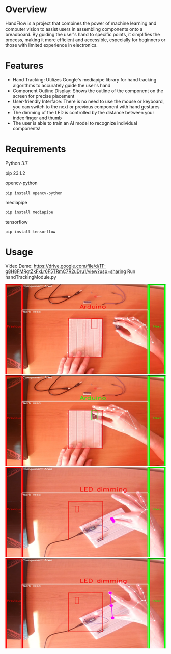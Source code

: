 # Overview
HandFlow is a project that combines the power of machine learning and computer vision to assist users in assembling components onto a breadboard. 
By guiding the user's hand to specific points, it simplifies the process, making it more efficient and accessible, especially for beginners or those with limited experience in electronics.
# Features
* Hand Tracking: Utilizes Google's mediapipe library for hand tracking algorithms to accurately guide the user's hand
* Component Outline Display: Shows the outline of the component on the screen for precise placement
* User-friendly Interface: There is no need to use the mouse or keyboard, you can switch to the next or previous component with hand gestures
* The dimming of the LED is controlled by the distance between your index finger and thumb
* The user is able to train an AI model to recognize individual components!
# Requirements
Python 3.7


pip 23.1.2


opencv-python
```
pip install opencv-python
```

mediapipe
```
pip install mediapipe
```

tensorflow
```
pip install tensorflow
```
# Usage
Video Demo: https://drive.google.com/file/d/1T-g8H8FMRgtZkFxLr6F5TRmC7R2uDru1/view?usp=sharing
Run handTrackingModule.py

<img src="images/component_not _placed.png" alt="component not placed">
<img src="images/component_placed.png" alt="component placed">
<img src="images/dimming_off.png" alt="dimming off">
<img src="images/dimming_on.png" alt="dimming on">
